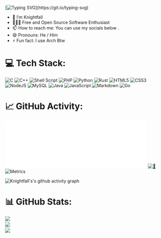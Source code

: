 [![Typing SVG](https://readme-typing-svg.herokuapp.com?color=%2336BCF7&center=true&vCenter=true&width=800&lines=Hi+there+👋,+I+am+Knightfall;+Welcome+to+My+Profile!;FOSS+Enthusiast+;)](https://git.io/typing-svg)

<!-- ### Hi there 👋 -->

<!--
**Knightfall01/knightfall01** is a ✨ _special_ ✨ repository because its `README.md` (this file) appears on your GitHub profile.

Here are some ideas to get you started:
-->


- 🌱 I’m Knightfall
- 👨🏻‍💻 Free and Open Source Software Enthusiast 
- 📫 How to reach me: You can use my socials below .
- 😄 Pronouns: He / Him
- ⚡ Fun fact: I use Arch Btw 

<!-- 
## 🌐 Socials:
[![Discord](https://img.shields.io/badge/Discord-%237289DA.svg?logo=discord&logoColor=white)](htttps://discord.gg/Knightfall#5468) [![Instagram](https://img.shields.io/badge/Instagram-%23E4405F.svg?logo=Instagram&logoColor=white)](https://instagram.com/knightfall__01) [![Reddit](https://img.shields.io/badge/Reddit-%23FF4500.svg?logo=Reddit&logoColor=white)](https://reddit.com/user/knightfall0001) [![Twitch](https://img.shields.io/badge/Twitch-%239146FF.svg?logo=Twitch&logoColor=white)](https://twitch.tv/knight_fall01) [![Twitter](https://img.shields.io/badge/Twitter-%231DA1F2.svg?logo=Twitter&logoColor=white)](https://twitter.com/knightfall_01)  -->

# 💻 Tech Stack:
![C](https://img.shields.io/badge/c-%2300599C.svg?style=flat&logo=c&logoColor=white) ![C++](https://img.shields.io/badge/c++-%2300599C.svg?style=flat&logo=c%2B%2B&logoColor=white) ![Shell Script](https://img.shields.io/badge/shell_script-%23121011.svg?style=flat&logo=gnu-bash&logoColor=white) ![PHP](https://img.shields.io/badge/php-%23777BB4.svg?style=flat&logo=php&logoColor=white) ![Python](https://img.shields.io/badge/python-3670A0?style=flat&logo=python&logoColor=ffdd54) ![Rust](https://img.shields.io/badge/rust-%23000000.svg?style=flat&logo=rust&logoColor=white) ![HTML5](https://img.shields.io/badge/html5-%23E34F26.svg?style=flat&logo=html5&logoColor=white) ![CSS3](https://img.shields.io/badge/css3-%231572B6.svg?style=flat&logo=css3&logoColor=white) ![NodeJS](https://img.shields.io/badge/node.js-6DA55F?style=flat&logo=node.js&logoColor=white) ![MySQL](https://img.shields.io/badge/mysql-%2300f.svg?style=flat&logo=mysql&logoColor=white)
![Java](https://img.shields.io/badge/java-%23ED8B00.svg?style=flat&logo=java&logoColor=white) 
![JavaScript](https://img.shields.io/badge/javascript-%23323330.svg?style=flat&logo=javascript&logoColor=%23F7DF1E)
![Markdown](https://img.shields.io/badge/markdown-%23000000.svg?style=flat&logo=markdown&logoColor=white)
![Go](https://img.shields.io/badge/go-%2300ADD8.svg?style=flat&logo=go&logoColor=white)

# 📈 GitHub Activity:

[<img align="" width="460" alt="🦑" src="/github-metrics.svg">](#)
[<img align="" width="380" alt="🦑" src="https://metrics.lecoq.io/Knightfall01?template=classic&base.header=0&base.activity=0&base.community=0&base.repositories=0&base.metadata=0&isocalendar=1&base=header%2C%20activity%2C%20community%2C%20repositories%2C%20metadata&base.indepth=false&base.hireable=false&base.skip=false&isocalendar=false&isocalendar.duration=half-year&config.timezone=Asia%2FCalcutta">](#)
![Metrics](https://metrics.lecoq.io/Knightfall01?template=classic&base.header=0&base.activity=0&base.community=0&base.repositories=0&base.metadata=0&languages=1&base=header%2C%20activity%2C%20community%2C%20repositories%2C%20metadata&base.indepth=false&base.hireable=false&base.skip=false&languages=false&languages.limit=8&languages.threshold=0%25&languages.other=false&languages.colors=github&languages.sections=most-used&languages.indepth=false&languages.analysis.timeout=15&languages.analysis.timeout.repositories=7.5&languages.categories=markup%2C%20programming&languages.recent.categories=markup%2C%20programming&languages.recent.load=300&languages.recent.days=14&config.timezone=Asia%2FCalcutta)


![Knightfall's's github activity graph](https://github-readme-activity-graph.cyclic.app/graph?username=knightfall01&theme=github-compact)

# 📊 GitHub Stats:
![](https://github-readme-stats.vercel.app/api?username=knightfall01&theme=tokyonight&hide_border=false&include_all_commits=false&count_private=false)<br/>
![](https://github-readme-streak-stats.herokuapp.com/?user=knightfall01&theme=tokyonight&hide_border=false)<br/>
![](https://github-readme-stats.vercel.app/api/top-langs/?username=knightfall01&theme=tokyonight&hide_border=false&include_all_commits=false&count_private=false&layout=compact)

<!-- ![Metrics](https://metrics.lecoq.io/Knightfall01?template=classic&base.header=0&base.activity=0&base.community=0&base.repositories=0&base.metadata=0&isocalendar=1&base=header%2C%20activity%2C%20community%2C%20repositories%2C%20metadata&base.indepth=false&base.hireable=false&base.skip=false&isocalendar=false&isocalendar.duration=half-year&config.timezone=Asia%2FCalcutta) -->

<!-- 
### ✍️ Random Dev Quote
![](https://quotes-github-readme.vercel.app/api?type=horizontal&theme=tokyonight)

---
[![](https://visitcount.itsvg.in/api?id=knightfall01&icon=0&color=0)](https://visitcount.itsvg.in)
 -->
<!-- Proudly created with GPRM ( https://gprm.itsvg.in ) -->
